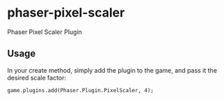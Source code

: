 phaser-pixel-scaler
===================

Phaser Pixel Scaler Plugin

## Usage
In your create method, simply add the plugin to the game, and pass it the desired scale factor:

````
game.plugins.add(Phaser.Plugin.PixelScaler, 4);
````
